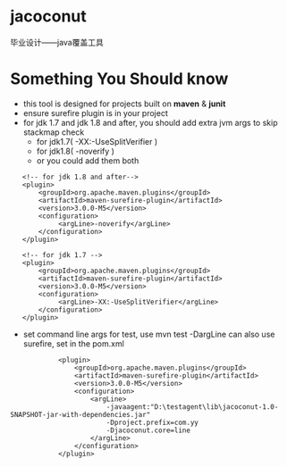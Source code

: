 # jacoconut
毕业设计——java覆盖工具

# Something You Should know
+ this tool is designed for projects built on **maven** & **junit**
+ ensure surefire plugin is in your project
+ for jdk 1.7 and jdk 1.8 and after, you should add extra jvm args to skip stackmap check
  + for jdk1.7( -XX:-UseSplitVerifier )
  + for jdk1.8( -noverify )
  + or you could add them both
```
   <!-- for jdk 1.8 and after-->
   <plugin>
       <groupId>org.apache.maven.plugins</groupId>
       <artifactId>maven-surefire-plugin</artifactId>
       <version>3.0.0-M5</version>
       <configuration>
            <argLine>-noverify</argLine>
       </configuration>
   </plugin>
   
   <!-- for jdk 1.7 -->
   <plugin>
       <groupId>org.apache.maven.plugins</groupId>
       <artifactId>maven-surefire-plugin</artifactId>
       <version>3.0.0-M5</version>
       <configuration>
            <argLine>-XX:-UseSplitVerifier</argLine>
       </configuration>
   </plugin>
```
+ set command line args for test, use mvn test -DargLine
can also use surefire, set in the pom.xml
```
            <plugin>
                <groupId>org.apache.maven.plugins</groupId>
                <artifactId>maven-surefire-plugin</artifactId>
                <version>3.0.0-M5</version>
                <configuration>
                    <argLine>
                        -javaagent:"D:\testagent\lib\jacoconut-1.0-SNAPSHOT-jar-with-dependencies.jar"
                        -Dproject.prefix=com.yy
                        -Djacoconut.core=line
                    </argLine>
                </configuration>
            </plugin>

```
